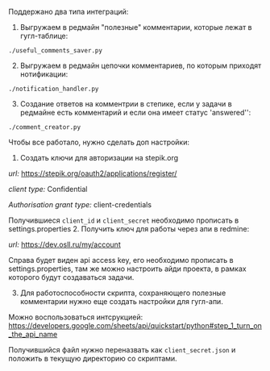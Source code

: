 Поддержано два типа интеграций:
1. Выгружаем в редмайн "полезные" комментарии, которые лежат в гугл-таблице:
```
./useful_comments_saver.py
```
2. Выгружаем в редмайн цепочки комментариев, по которым приходят нотификации:
```
./notification_handler.py
```
3. Создание ответов на комментрии в степике, если у задачи в редмайне есть комментарий и если она имеет статус 'answered'':
```
./comment_creator.py
```


Чтобы все работало, нужно сделать доп настройки:
1. Создать ключи для авторизации на stepik.org

*url:* https://stepik.org/oauth2/applications/register/

*client type:* Confidential

*Authorisation grant type:* client-credentials

Получившиеся `client_id` и `client_secret` необходимо прописать в settings.properties
2. Получить ключ для работы через апи в redmine:

*url:* https://dev.osll.ru/my/account

Справа будет виден api access key, его необходимо прописать в settings.properties, там же можно настроить айди проекта, 
в рамках которого будут создаваться задачи.

3. Для работоспособности скрипта, сохраняющего полезные комментарии нужно еще создать настройки для гугл-апи. 

Можно воспользоваться интсрукцией: https://developers.google.com/sheets/api/quickstart/python#step_1_turn_on_the_api_name

Получившийся файл нужно переназвать как `client_secret.json` и положить в текущую директорию со скриптами.
